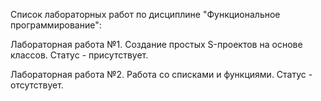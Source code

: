 Список лабораторных работ по дисциплине "Функциональное программирование":

Лабораторная работа №1. Создание простых S-проектов на основе классов. Статус - присутствует.

Лабораторная работа №2. Работа со списками и функциями. Статус - отсутствует.
